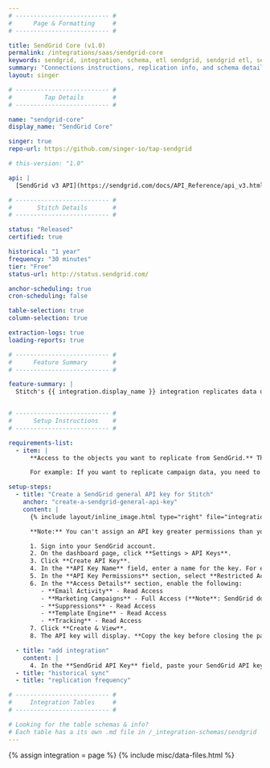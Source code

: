 ```yaml
---
# -------------------------- #
#      Page & Formatting     #
# -------------------------- #

title: SendGrid Core (v1.0)
permalink: /integrations/saas/sendgrid-core
keywords: sendgrid, integration, schema, etl sendgrid, sendgrid etl, sendgrid schema
summary: "Connections instructions, replication info, and schema details for Stitch's SendGrid Core integration."
layout: singer

# -------------------------- #
#         Tap Details        #
# -------------------------- #

name: "sendgrid-core"
display_name: "SendGrid Core"

singer: true 
repo-url: https://github.com/singer-io/tap-sendgrid

# this-version: "1.0"

api: |
  [SendGrid v3 API](https://sendgrid.com/docs/API_Reference/api_v3.html){:target="new"}

# -------------------------- #
#       Stitch Details       #
# -------------------------- #

status: "Released"
certified: true

historical: "1 year"
frequency: "30 minutes"
tier: "Free"
status-url: http://status.sendgrid.com/

anchor-scheduling: true
cron-scheduling: false

table-selection: true
column-selection: true

extraction-logs: true
loading-reports: true

# -------------------------- #
#      Feature Summary       #
# -------------------------- #

feature-summary: |
  Stitch's {{ integration.display_name }} integration replicates data using the {{ integration.api | flatify | strip }}. Refer to the [Schema](#schema) section for a list of objects available for replication.


# -------------------------- #
#      Setup Instructions    #
# -------------------------- #

requirements-list:
  - item: |
      **Access to the objects you want to replicate from SendGrid.** This is required to grant the required permissions to the API key Stitch uses to connect to your SendGrid account.

      For example: If you want to replicate campaign data, you need to be able to access campaigns in your SendGrid account.

setup-steps:
  - title: "Create a SendGrid general API key for Stitch"
    anchor: "create-a-sendgrid-general-api-key"
    content: |
      {% include layout/inline_image.html type="right" file="integrations/sendgrid-core-api-key.png" alt="" max-width="300px" %}

      **Note:** You can't assign an API key greater permissions than you currently have in SendGrid.

      1. Sign into your SendGrid account.
      2. On the dashboard page, click **Settings > API Keys**.
      3. Click **Create API Key**.
      4. In the **API Key Name** field, enter a name for the key. For example: `Stitch API key`
      5. In the **API Key Permissions** section, select **Restricted Access**.
      6. In the **Access Details** section, enable the following:
         - **Email Activity** - Read Access
         - **Marketing Campaigns** - Full Access (**Note**: SendGrid doesn't currently provide a read-only level for this object.)
         - **Suppressions** - Read Access
         - **Template Engine** - Read Access
         - **Tracking** - Read Access
      7. Click **Create & View**.
      8. The API key will display. **Copy the key before closing the page**, as SendGrid won't display it again.

  - title: "add integration"
    content: |
      4. In the **SendGrid API Key** field, paste your SendGrid API key.
  - title: "historical sync"
  - title: "replication frequency"

# -------------------------- #
#     Integration Tables     #
# -------------------------- #

# Looking for the table schemas & info?
# Each table has a its own .md file in /_integration-schemas/sendgrid
---
```

{% assign integration = page %}
{% include misc/data-files.html %}